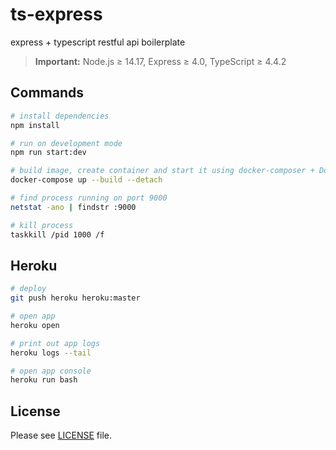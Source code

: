 # ts-express

express + typescript restful api boilerplate

> **Important:** Node.js &ge; 14.17, Express &ge; 4.0, TypeScript &ge; 4.4.2

## Commands

```bash
# install dependencies
npm install
```

```bash
# run on development mode
npm run start:dev
```

```bash
# build image, create container and start it using docker-composer + Dockerfile
docker-compose up --build --detach
```

```bash
# find process running on port 9000
netstat -ano | findstr :9000

# kill process
taskkill /pid 1000 /f
```

## Heroku

```bash
# deploy
git push heroku heroku:master
```

```bash
# open app
heroku open
```

```bash
# print out app logs
heroku logs --tail
```

```bash
# open app console
heroku run bash
```

## License

Please see [LICENSE](./LICENSE) file.

